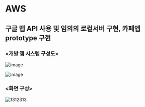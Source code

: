 # AWS

## 구글 맵 API 사용 및 임의의 로컬서버 구현, 카페앱 prototype 구현
### <개발 앱 시스템 구성도>

![image](https://user-images.githubusercontent.com/58680504/79440337-d59eaf00-8010-11ea-9c3b-f9f97a6c4bff.png)

![image](https://user-images.githubusercontent.com/58680504/79440361-dcc5bd00-8010-11ea-8887-2eb8d58a8372.png)

### <화면 구성>
![1312313](https://user-images.githubusercontent.com/58680504/79440378-e2bb9e00-8010-11ea-8c76-6961fa68fea4.png)
